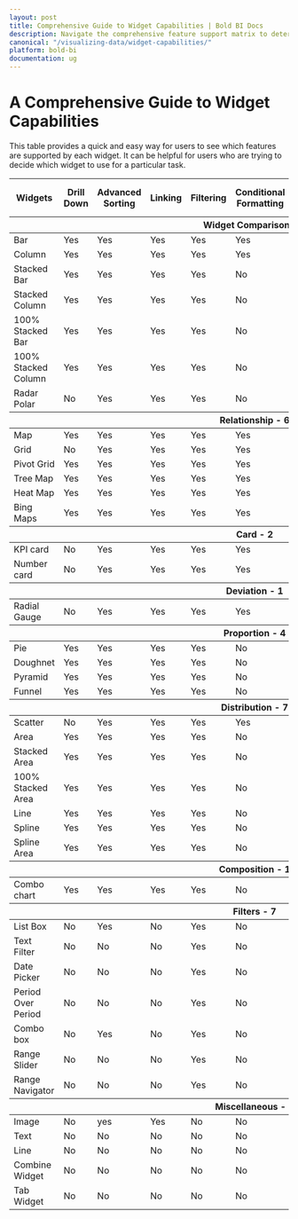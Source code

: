 ```yaml
---
layout: post
title: Comprehensive Guide to Widget Capabilities | Bold BI Docs
description: Navigate the comprehensive feature support matrix to determine which widgets align with your specific requirements.
canonical: "/visualizing-data/widget-capabilities/"
platform: bold-bi
documentation: ug
---
```


# A Comprehensive Guide to Widget Capabilities
 
This table provides a quick and easy way for users to see which features are supported by each widget. It can be helpful for users who are trying to decide which widget to use for a particular task.

<table id="widget-capabilities-table">
    <thead>
        <tr>
            <th>Widgets</th>
            <th>Drill Down</th>
            <th>Advanced Sorting</th>
            <th>Linking</th>
            <th>Filtering</th>
            <th>Conditional Formatting</th>
            <th>Forecasting</th>
            <th>Export Image/ PDF</th>
            <th>Export Excel/CSV</th>
            <th>View Underlying Data</th>
        </tr>
    </thead>
    <thead>
        <tr>
            <th colspan="10">Widget Comparison - 7</th>
        </tr>
    </thead>
    <tbody>
        <tr>
            <td>Bar</td>
            <td>Yes</td>
            <td>Yes</td>
            <td>Yes</td>
            <td>Yes</td>
            <td>Yes</td>
            <td>No</td>
            <td>Yes</td>
            <td>Yes</td>
            <td>Yes</td>
        </tr>
        <tr>
            <td>Column</td>
            <td>Yes</td>
            <td>Yes</td>
            <td>Yes</td>
            <td>Yes</td>
            <td>Yes</td>
            <td>No</td>
            <td>Yes</td>
            <td>Yes</td>
            <td>Yes</td>
        </tr>
        <tr>
            <td>Stacked Bar</td>
            <td>Yes</td>
            <td>Yes</td>
            <td>Yes</td>
            <td>Yes</td>
            <td>No</td>
            <td>No</td>
            <td>Yes</td>
            <td>Yes</td>
            <td>Yes</td>
        </tr>
        <tr>
            <td>Stacked Column</td>
            <td>Yes</td>
            <td>Yes</td>
            <td>Yes</td>
            <td>Yes</td>
            <td>No</td>
            <td>No</td>
            <td>Yes</td>
            <td>Yes</td>
            <td>Yes</td>
        </tr>
        <tr>
            <td>100% Stacked Bar</td>
            <td>Yes</td>
            <td>Yes</td>
            <td>Yes</td>
            <td>Yes</td>
            <td>No</td>
            <td>No</td>
            <td>Yes</td>
            <td>Yes</td>
            <td>Yes</td>
        </tr>
        <tr>
            <td>100% Stacked Column</td>
            <td>Yes</td>
            <td>Yes</td>
            <td>Yes</td>
            <td>Yes</td>
            <td>No</td>
            <td>No</td>
            <td>Yes</td>
            <td>Yes</td>
            <td>Yes</td>
        </tr>
        <tr>
            <td>Radar Polar</td>
            <td>No</td>
            <td>Yes</td>
            <td>Yes</td>
            <td>Yes</td>
            <td>No</td>
            <td>No</td>
            <td>Yes</td>
            <td>Yes</td>
            <td>Yes</td>
        </tr>
    </tbody>
    <thead>
        <tr>
            <th colspan="10">Relationship - 6</th>
        </tr>
    </thead>
    <tbody>
        <tr>
            <td>Map</td>
            <td>Yes</td>
            <td>Yes</td>
            <td>Yes</td>
            <td>Yes</td>
            <td>Yes</td>
            <td>No</td>
            <td>Yes</td>
            <td>Yes</td>
            <td>Yes</td>
        </tr>
        <tr>
            <td>Grid</td>
            <td>No</td>
            <td>Yes</td>
            <td>Yes</td>
            <td>Yes</td>
            <td>Yes</td>
            <td>No</td>
            <td>Yes</td>
            <td>Yes</td>
            <td>Yes</td>
        </tr>
        <tr>
            <td>Pivot Grid</td>
            <td>Yes</td>
            <td>Yes</td>
            <td>Yes</td>
            <td>Yes</td>
            <td>Yes</td>
            <td>No</td>
            <td>Yes</td>
            <td>Yes</td>
            <td>Yes</td>
        </tr>
        <tr>
            <td>Tree Map</td>
            <td>Yes</td>
            <td>Yes</td>
            <td>Yes</td>
            <td>Yes</td>
            <td>Yes</td>
            <td>No</td>
            <td>Yes</td>
            <td>Yes</td>
            <td>Yes</td>
        </tr>
        <tr>
            <td>Heat Map</td>
            <td>Yes</td>
            <td>Yes</td>
            <td>Yes</td>
            <td>Yes</td>
            <td>Yes</td>
            <td>No</td>
            <td>Yes</td>
            <td>Yes</td>
            <td>Yes</td>
        </tr>
        <tr>
            <td>Bing Maps</td>
            <td>Yes</td>
            <td>Yes</td>
            <td>Yes</td>
            <td>Yes</td>
            <td>Yes</td>
            <td>No</td>
            <td>Yes</td>
            <td>Yes</td>
            <td>Yes</td>
        </tr>
    </tbody>
    <thead>
        <tr>
            <th colspan="10">Card - 2</th>
        </tr>
    </thead>
    <tbody>
        <tr>
            <td>KPI card</td>
            <td>No</td>
            <td>Yes</td>
            <td>Yes</td>
            <td>Yes</td>
            <td>Yes</td>
            <td>No</td>
            <td>Yes</td>
            <td>Yes</td>
            <td>Yes</td>
        </tr>
        <tr>
            <td>Number card</td>
            <td>No</td>
            <td>Yes</td>
            <td>Yes</td>
            <td>Yes</td>
            <td>Yes</td>
            <td>No</td>
            <td>Yes</td>
            <td>Yes</td>
            <td>Yes</td>
        </tr>
    </tbody>
    <thead>
        <tr>
            <th colspan="10">Deviation - 1</th>
        </tr>
    </thead>
    <tbody>
        <tr>
            <td>Radial Gauge</td>
            <td>No</td>
            <td>Yes</td>
            <td>Yes</td>
            <td>Yes</td>
            <td>Yes</td>
            <td>No</td>
            <td>Yes</td>
            <td>Yes</td>
            <td>Yes</td>
        </tr>
    </tbody>
    <thead>
        <tr>
            <th colspan="10">Proportion - 4</th>
        </tr>
    </thead>
    <tbody>
        <tr>
            <td>Pie</td>
            <td>Yes</td>
            <td>Yes</td>
            <td>Yes</td>
            <td>Yes</td>
            <td>No</td>
            <td>No</td>
            <td>Yes</td>
            <td>Yes</td>
            <td>Yes</td>
        </tr>
        <tr>
            <td>Doughnet</td>
            <td>Yes</td>
            <td>Yes</td>
            <td>Yes</td>
            <td>Yes</td>
            <td>No</td>
            <td>No</td>
            <td>Yes</td>
            <td>Yes</td>
            <td>Yes</td>
        </tr>
        <tr>
            <td>Pyramid</td>
            <td>Yes</td>
            <td>Yes</td>
            <td>Yes</td>
            <td>Yes</td>
            <td>No</td>
            <td>No</td>
            <td>Yes</td>
            <td>Yes</td>
            <td>Yes</td>
        </tr>
        <tr>
            <td>Funnel</td>
            <td>Yes</td>
            <td>Yes</td>
            <td>Yes</td>
            <td>Yes</td>
            <td>No</td>
            <td>No</td>
            <td>Yes</td>
            <td>Yes</td>
            <td>Yes</td>
        </tr>
    </tbody>
    <thead>
        <tr>
            <th colspan="10">Distribution - 7</th>
        </tr>
    </thead>
    <tbody>
        <tr>
            <td>Scatter</td>
            <td>No</td>
            <td>Yes</td>
            <td>Yes</td>
            <td>Yes</td>
            <td>Yes</td>
            <td>No</td>
            <td>Yes</td>
            <td>Yes</td>
            <td>Yes</td>
        </tr>
        <tr>
            <td>Area</td>
            <td>Yes</td>
            <td>Yes</td>
            <td>Yes</td>
            <td>Yes</td>
            <td>No</td>
            <td>No</td>
            <td>Yes</td>
            <td>Yes</td>
            <td>Yes</td>
        </tr>
        <tr>
            <td>Stacked Area</td>
            <td>Yes</td>
            <td>Yes</td>
            <td>Yes</td>
            <td>Yes</td>
            <td>No</td>
            <td>No</td>
            <td>Yes</td>
            <td>Yes</td>
            <td>Yes</td>
        </tr>
        <tr>
            <td>100% Stacked Area</td>
            <td>Yes</td>
            <td>Yes</td>
            <td>Yes</td>
            <td>Yes</td>
            <td>No</td>
            <td>No</td>
            <td>Yes</td>
            <td>Yes</td>
            <td>Yes</td>
        </tr>
        <tr>
            <td>Line</td>
            <td>Yes</td>
            <td>Yes</td>
            <td>Yes</td>
            <td>Yes</td>
            <td>No</td>
            <td>Yes</td>
            <td>Yes</td>
            <td>Yes</td>
            <td>Yes</td>
        </tr>
        <tr>
            <td>Spline</td>
            <td>Yes</td>
            <td>Yes</td>
            <td>Yes</td>
            <td>Yes</td>
            <td>No</td>
            <td>Yes</td>
            <td>Yes</td>
            <td>Yes</td>
            <td>Yes</td>
        </tr>
        <tr>
            <td>Spline Area</td>
            <td>Yes</td>
            <td>Yes</td>
            <td>Yes</td>
            <td>Yes</td>
            <td>No</td>
            <td>No</td>
            <td>Yes</td>
            <td>Yes</td>
            <td>Yes</td>
        </tr>
    </tbody>
    <thead>
        <tr>
            <th colspan="10">Composition - 1</th>
        </tr>
    </thead>
    <tbody>
        <tr>
            <td>Combo chart</td>
            <td>Yes</td>
            <td>Yes</td>
            <td>Yes</td>
            <td>Yes</td>
            <td>No</td>
            <td>No</td>
            <td>Yes</td>
            <td>Yes</td>
            <td>Yes</td>
        </tr>
    </tbody>
    <thead>
        <tr>
            <th colspan="10">Filters - 7</th>
        </tr>
    </thead>
    <tbody>
        <tr>
            <td>List Box</td>
            <td>No</td>
            <td>Yes</td>
            <td>No</td>
            <td>Yes</td>
            <td>No</td>
            <td>No</td>
            <td>No</td>
            <td>No</td>
            <td>No</td>
        </tr>
        <tr>
            <td>Text Filter</td>
            <td>No</td>
            <td>No</td>
            <td>No</td>
            <td>Yes</td>
            <td>No</td>
            <td>No</td>
            <td>No</td>
            <td>No</td>
            <td>No</td>
        </tr>
        <tr>
            <td>Date Picker</td>
            <td>No</td>
            <td>No</td>
            <td>No</td>
            <td>Yes</td>
            <td>No</td>
            <td>No</td>
            <td>No</td>
            <td>No</td>
            <td>No</td>
        </tr>
        <tr>
            <td>Period Over Period</td>
            <td>No</td>
            <td>No</td>
            <td>No</td>
            <td>Yes</td>
            <td>No</td>
            <td>No</td>
            <td>No</td>
            <td>No</td>
            <td>No</td>
        </tr>
        <tr>
            <td>Combo box</td>
            <td>No</td>
            <td>Yes</td>
            <td>No</td>
            <td>Yes</td>
            <td>No</td>
            <td>No</td>
            <td>No</td>
            <td>No</td>
            <td>No</td>
        </tr>
        <tr>
            <td>Range Slider</td>
            <td>No</td>
            <td>No</td>
            <td>No</td>
            <td>Yes</td>
            <td>No</td>
            <td>No</td>
            <td>No</td>
            <td>No</td>
            <td>No</td>
        </tr>
        <tr>
            <td>Range Navigator</td>
            <td>No</td>
            <td>No</td>
            <td>No</td>
            <td>Yes</td>
            <td>No</td>
            <td>No</td>
            <td>No</td>
            <td>No</td>
            <td>No</td>
        </tr>
    </tbody>
    <thead>
        <tr>
            <th colspan="10">Miscellaneous - 5</th>
        </tr>
    </thead>
    <tbody>
        <tr>
            <td>Image</td>
            <td>No</td>
            <td>yes</td>
            <td>Yes</td>
            <td>No</td>
            <td>No</td>
            <td>No</td>
            <td>No</td>
            <td>No</td>
            <td>No</td>
        </tr>
        <tr>
            <td>Text</td>
            <td>No</td>
            <td>No</td>
            <td>No</td>
            <td>No</td>
            <td>No</td>
            <td>No</td>
            <td>No</td>
            <td>No</td>
            <td>No</td>
        </tr>
        <tr>
            <td>Line</td>
            <td>No</td>
            <td>No</td>
            <td>No</td>
            <td>No</td>
            <td>No</td>
            <td>No</td>
            <td>No</td>
            <td>No</td>
            <td>No</td>
        </tr>
        <tr>
            <td>Combine Widget</td>
            <td>No</td>
            <td>No</td>
            <td>No</td>
            <td>No</td>
            <td>No</td>
            <td>No</td>
            <td>Yes</td>
            <td>No</td>
            <td>No</td>
        </tr>
        <tr>
            <td>Tab Widget</td>
            <td>No</td>
            <td>No</td>
            <td>No</td>
            <td>No</td>
            <td>No</td>
            <td>No</td>
            <td>Yes</td>
            <td>No</td>
            <td>No</td>
        </tr>
    </tbody>
</table>